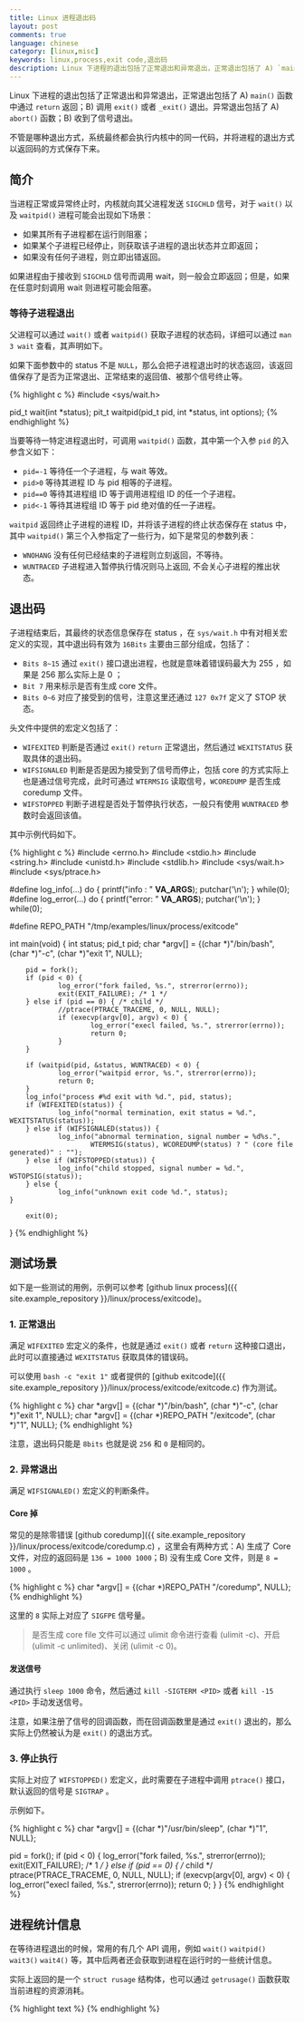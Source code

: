 ```yaml
---
title: Linux 进程退出码
layout: post
comments: true
language: chinese
category: [linux,misc]
keywords: linux,process,exit code,退出码
description: Linux 下进程的退出包括了正常退出和异常退出，正常退出包括了 A) `main()` 函数中通过 `return` 返回；B) 调用 `exit()` 或者 `_exit()` 退出。异常退出包括了 A) `abort()` 函数；B) 收到了信号退出。不管是哪种退出方式，系统最终都会执行内核中的同一代码，并将进程的退出方式以返回码的方式保存下来。
---
```


Linux 下进程的退出包括了正常退出和异常退出，正常退出包括了 A) `main()` 函数中通过 `return` 返回；B) 调用 `exit()` 或者 `_exit()` 退出。异常退出包括了 A) `abort()` 函数；B) 收到了信号退出。

不管是哪种退出方式，系统最终都会执行内核中的同一代码，并将进程的退出方式以返回码的方式保存下来。

<!-- more -->

## 简介

当进程正常或异常终止时，内核就向其父进程发送 `SIGCHLD` 信号，对于 `wait()` 以及 `waitpid()` 进程可能会出现如下场景：

* 如果其所有子进程都在运行则阻塞；
* 如果某个子进程已经停止，则获取该子进程的退出状态并立即返回；
* 如果没有任何子进程，则立即出错返回。

如果进程由于接收到 `SIGCHLD` 信号而调用 wait，则一般会立即返回；但是，如果在任意时刻调用 wait 则进程可能会阻塞。

### 等待子进程退出

父进程可以通过 `wait()` 或者 `waitpid()` 获取子进程的状态码，详细可以通过 `man 3 wait` 查看，其声明如下。

如果下面参数中的 status 不是 `NULL`，那么会把子进程退出时的状态返回，该返回值保存了是否为正常退出、正常结束的返回值、被那个信号终止等。

{% highlight c %}
#include <sys/wait.h>

pid_t wait(int *status);
pit_t waitpid(pid_t pid, int *status, int options);
{% endhighlight %}

当要等待一特定进程退出时，可调用 `waitpid()` 函数，其中第一个入参 `pid` 的入参含义如下：

* `pid=-1` 等待任一个子进程，与 wait 等效。
* `pid>0` 等待其进程 ID 与 pid 相等的子进程。
* `pid==0` 等待其进程组 ID 等于调用进程组 ID 的任一个子进程。
* `pid<-1` 等待其进程组 ID 等于 pid 绝对值的任一子进程。

`waitpid` 返回终止子进程的进程 ID，并将该子进程的终止状态保存在 status 中，其中 `waitpid()` 第三个入参指定了一些行为，如下是常见的参数列表：

* `WNOHANG` 没有任何已经结束的子进程则立刻返回，不等待。
* `WUNTRACED` 子进程进入暂停执行情况则马上返回, 不会关心子进程的推出状态。

<!---
通常使用如下的宏定义。

{% highlight text %}
WIFEXITED(status)
    用于判断子进程是否正常退出，正常退出返回0；否则返回一个非零值。

WEXITSTATUS(status)
    当WIFEXITED返回非零时，可以通过这个宏获取子进程的返回值，如果exit(5)则返回5。
    注意，如果WIFEXITED返回零时，这个返回值则无意义。
{% endhighlight %}

waitpid的返回值比wait稍微复杂一些，一共有3种情况：
    当正常返回的时候，waitpid返回收集到的子进程的进程ID；
    如果设置了选项WNOHANG，而调用中waitpid发现没有已退出的子进程可收集，则返回0；
    如果调用中出错，则返回-1，这时errno会被设置成相应的值以指示错误所在；
当pid所指示的子进程不存在，或此进程存在，但不是调用进程的子进程，waitpid就会出错返回，这时errno被设置为ECHILD；

WNOHANG 如果没有任何已经结束的子进程则马上返回，此时返回 0；
WUNTRACED 如果子进程进入到了 Trace 状态，那么则直接返回 0；

WIFEXITED(status)：如果子进程正常结束则为非0 值.
WEXITSTATUS(status)：取得子进程exit()返回的结束代码, 一般会先用WIFEXITED 来判断是否正常结束才能使用此宏.
WIFSIGNALED(status)：如果子进程是因为信号而结束则此宏值为真
WTERMSIG(status)：取得子进程因信号而中止的信号代码, 一般会先用WIFSIGNALED 来判断后才使用此宏.
WIFSTOPPED(status)：如果子进程处于暂停执行情况则此宏值为真. 一般只有使用WUNTRACED时才会有此情况.
WSTOPSIG(status)：取得引发子进程暂停的信号代码, 一般会先用WIFSTOPPED 来判断后才使用此宏.
-->


## 退出码

子进程结束后，其最终的状态信息保存在 status ，在 `sys/wait.h` 中有对相关宏定义的实现，其中退出码有效为 `16Bits` 主要由三部分组成，包括了：

* `Bits 8~15` 通过 `exit()` 接口退出进程，也就是意味着错误码最大为 255 ，如果是 256 那么实际上是 0 ；
* `Bit 7` 用来标示是否有生成 core 文件。
* `Bits 0~6` 对应了接受到的信号，注意这里还通过 `127 0x7f` 定义了 STOP 状态。 

头文件中提供的宏定义包括了：

* `WIFEXITED` 判断是否通过 `exit()` `return` 正常退出，然后通过 `WEXITSTATUS` 获取具体的退出码。
* `WIFSIGNALED` 判断是否是因为接受到了信号而停止，包括 core 的方式实际上也是通过信号完成，此时可通过 `WTERMSIG` 读取信号，`WCOREDUMP` 是否生成 coredump 文件。
* `WIFSTOPPED` 判断子进程是否处于暂停执行状态，一般只有使用 `WUNTRACED` 参数时会返回该值。

其中示例代码如下。

{% highlight c %}
#include <errno.h>
#include <stdio.h>
#include <string.h>
#include <unistd.h>
#include <stdlib.h>
#include <sys/wait.h>
#include <sys/ptrace.h>

#define log_info(...)  do { printf("info : " __VA_ARGS__); putchar('\n'); } while(0);
#define log_error(...) do { printf("error: " __VA_ARGS__); putchar('\n'); } while(0);

#define REPO_PATH "/tmp/examples/linux/process/exitcode"

int main(void)
{
        int status;
        pid_t pid;
        char *argv[] = {(char *)"/bin/bash", (char *)"-c", (char *)"exit 1", NULL};

        pid = fork();
        if (pid < 0) {
                log_error("fork failed, %s.", strerror(errno));
                exit(EXIT_FAILURE); /* 1 */
        } else if (pid == 0) { /* child */
                //ptrace(PTRACE_TRACEME, 0, NULL, NULL);
                if (execvp(argv[0], argv) < 0) {
                        log_error("execl failed, %s.", strerror(errno));
                        return 0;
                }
        }

        if (waitpid(pid, &status, WUNTRACED) < 0) {
                log_error("waitpid error, %s.", strerror(errno));
                return 0;
        }
        log_info("process #%d exit with %d.", pid, status);
        if (WIFEXITED(status)) {
                log_info("normal termination, exit status = %d.", WEXITSTATUS(status));
        } else if (WIFSIGNALED(status)) {
                log_info("abnormal termination, signal number = %d%s.",
                        WTERMSIG(status), WCOREDUMP(status) ? " (core file generated)" : "");
        } else if (WIFSTOPPED(status)) {
                log_info("child stopped, signal number = %d.", WSTOPSIG(status));
        } else {
                log_info("unknown exit code %d.", status);
	}

        exit(0);
}
{% endhighlight %}


## 测试场景

如下是一些测试的用例，示例可以参考 [github linux process]({{ site.example_repository }}/linux/process/exitcode)。

### 1. 正常退出

满足 `WIFEXITED` 宏定义的条件，也就是通过 `exit()` 或者 `return` 这种接口退出，此时可以直接通过 `WEXITSTATUS` 获取具体的错误码。

可以使用 `bash -c "exit 1"` 或者提供的 [github exitcode]({{ site.example_repository }}/linux/process/exitcode/exitcode.c) 作为测试。

{% highlight c %}
char *argv[] = {(char *)"/bin/bash", (char *)"-c", (char *)"exit 1", NULL};
char *argv[] = {(char *)REPO_PATH "/exitcode", (char *)"1", NULL};
{% endhighlight %}

注意，退出码只能是 `8bits` 也就是说 `256` 和 `0` 是相同的。

### 2. 异常退出

满足 `WIFSIGNALED()` 宏定义的判断条件。

#### Core 掉

常见的是除零错误 [github coredump]({{ site.example_repository }}/linux/process/exitcode/coredump.c) ，这里会有两种方式：A) 生成了 Core 文件，对应的返回码是 `136 = 1000 1000`；B) 没有生成 Core 文件，则是 `8 = 1000` 。

{% highlight c %}
char *argv[] = {(char *)REPO_PATH "/coredump", NULL};
{% endhighlight %}

这里的 `8` 实际上对应了 `SIGFPE` 信号量。

> 是否生成 core file 文件可以通过 ulimit 命令进行查看 (ulimit -c)、开启 (ulimit -c unlimited)、关闭 (ulimit -c 0)。

#### 发送信号

通过执行 `sleep 1000` 命令，然后通过 `kill -SIGTERM <PID>` 或者 `kill -15 <PID>` 手动发送信号。

注意，如果注册了信号的回调函数，而在回调函数里是通过 `exit()` 退出的，那么实际上仍然被认为是 `exit()` 的退出方式。

### 3. 停止执行

实际上对应了 `WIFSTOPPED()` 宏定义，此时需要在子进程中调用 `ptrace()` 接口，默认返回的信号是 `SIGTRAP` 。

示例如下。

{% highlight c %}
char *argv[] = {(char *)"/usr/bin/sleep", (char *)"1", NULL};

pid = fork();
if (pid < 0) {
	log_error("fork failed, %s.", strerror(errno));
	exit(EXIT_FAILURE); /* 1 */
} else if (pid == 0) { /* child */
	ptrace(PTRACE_TRACEME, 0, NULL, NULL);
	if (execvp(argv[0], argv) < 0) {
		log_error("execl failed, %s.", strerror(errno));
		return 0;
	}
}
{% endhighlight %}

## 进程统计信息

在等待进程退出的时候，常用的有几个 API 调用，例如 `wait()` `waitpid()` `wait3()` `wait4()` 等，其中后两者还会获取到进程在运行时的一些统计信息。

实际上返回的是一个 `struct rusage` 结构体，也可以通过 `getrusage()` 函数获取当前进程的资源消耗。

{% highlight text %}
{% endhighlight %}
